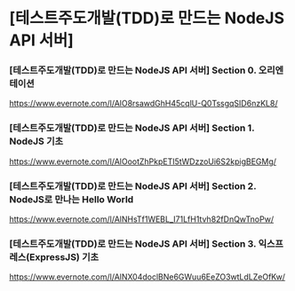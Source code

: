 # [테스트주도개발(TDD)로 만드는 NodeJS API 서버]

### [테스트주도개발(TDD)로 만드는 NodeJS API 서버] Section 0. 오리엔테이션
https://www.evernote.com/l/AlO8rsawdGhH45cqlU-Q0TssgqSID6nzKL8/

### [테스트주도개발(TDD)로 만드는 NodeJS API 서버] Section 1. NodeJS 기초
https://www.evernote.com/l/AlOootZhPkpETI5tWDzzoUi6S2kpigBEGMg/

### [테스트주도개발(TDD)로 만드는 NodeJS API 서버] Section 2. NodeJS로 만나는 Hello World
https://www.evernote.com/l/AlNHsTf1WEBL_I71LfH1tvh82fDnQwTnoPw/

### [테스트주도개발(TDD)로 만드는 NodeJS API 서버] Section 3. 익스프레스(ExpressJS) 기초
https://www.evernote.com/l/AlNX04doclBNe6GWuu6EeZO3wtLdLZeOfKw/
